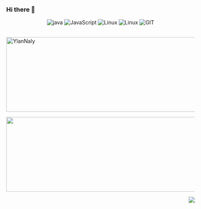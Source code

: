 ### Hi there 👋

<!-- PROFILE VIEW 
<p align="center">  
  <strong>
    <img src="https://komarev.com/ghpvc/?username=YlanNaly&amp;color=0066ff"/>
  </strong> 
</p>
-->

<!-- STREAK STATS -->
  <!-- SKILLS -->
  
<p align="center">
  <img alt='java' src='https://img.shields.io/badge/Java-3776AB?style=for-the-badge&logo=java&logoColor=white'/>
  <img alt='JavaScript' src='https://img.shields.io/badge/JavaScript-F7DF1E?style=for-the-badge&logo=javascript&logoColor=teal'/>
  <img alt='Linux' src='https://img.shields.io/badge/Linux-3776AB?style=for-the-badge&logo=linux&logoColor=white'/>
  <img alt='Linux' src='https://img.shields.io/badge/Bash-3776AB?style=for-the-badge&logo=bash&logoColor=white'/>
  <img alt='GIT' src='https://img.shields.io/badge/git-%23F05033.svg?style=for-the-badge&logo=git&logoColor=white'/>
 </p>

<!-- STATS -->

<p>&nbsp;<img align="center"  width="900" height="200" src="https://github-readme-stats.vercel.app/api?username=YlanNaly&show_icons=true&locale=en" alt="YlanNaly" /></p>

<p><img align="center"  width="900" height="200" src="https://github-readme-streak-stats.herokuapp.com/?user=YlanNaly" /></p>
  
<!-- Visitor -->

<p align="right">
  <img src="https://api.visitorbadge.io/api/VisitorHit?user=YlanNaly&repo=YlanNaly&countColor=%2308E8FF"/>
</p>


  


  
